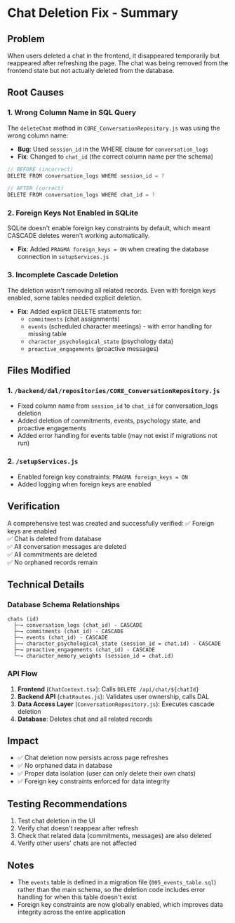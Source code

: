 # Chat Deletion Fix - Summary

## Problem
When users deleted a chat in the frontend, it disappeared temporarily but reappeared after refreshing the page. The chat was being removed from the frontend state but not actually deleted from the database.

## Root Causes

### 1. **Wrong Column Name in SQL Query**
The `deleteChat` method in `CORE_ConversationRepository.js` was using the wrong column name:
- **Bug**: Used `session_id` in the WHERE clause for `conversation_logs`
- **Fix**: Changed to `chat_id` (the correct column name per the schema)

```javascript
// BEFORE (incorrect)
DELETE FROM conversation_logs WHERE session_id = ?

// AFTER (correct)
DELETE FROM conversation_logs WHERE chat_id = ?
```

### 2. **Foreign Keys Not Enabled in SQLite**
SQLite doesn't enable foreign key constraints by default, which meant CASCADE deletes weren't working automatically.

- **Fix**: Added `PRAGMA foreign_keys = ON` when creating the database connection in `setupServices.js`

### 3. **Incomplete Cascade Deletion**
The deletion wasn't removing all related records. Even with foreign keys enabled, some tables needed explicit deletion.

- **Fix**: Added explicit DELETE statements for:
  - `commitments` (chat assignments)
  - `events` (scheduled character meetings) - with error handling for missing table
  - `character_psychological_state` (psychology data)
  - `proactive_engagements` (proactive messages)

## Files Modified

### 1. `/backend/dal/repositories/CORE_ConversationRepository.js`
- Fixed column name from `session_id` to `chat_id` for conversation_logs deletion
- Added deletion of commitments, events, psychology state, and proactive engagements
- Added error handling for events table (may not exist if migrations not run)

### 2. `/setupServices.js`
- Enabled foreign key constraints: `PRAGMA foreign_keys = ON`
- Added logging when foreign keys are enabled

## Verification
A comprehensive test was created and successfully verified:
✅ Foreign keys are enabled  
✅ Chat is deleted from database  
✅ All conversation messages are deleted  
✅ All commitments are deleted  
✅ No orphaned records remain  

## Technical Details

### Database Schema Relationships
```
chats (id)
  ├─→ conversation_logs (chat_id) - CASCADE
  ├─→ commitments (chat_id) - CASCADE
  ├─→ events (chat_id) - CASCADE
  ├─→ character_psychological_state (session_id = chat.id) - CASCADE
  ├─→ proactive_engagements (chat_id) - CASCADE
  └─→ character_memory_weights (session_id = chat.id)
```

### API Flow
1. **Frontend** (`ChatContext.tsx`): Calls `DELETE /api/chat/${chatId}`
2. **Backend API** (`chatRoutes.js`): Validates user ownership, calls DAL
3. **Data Access Layer** (`ConversationRepository.js`): Executes cascade deletion
4. **Database**: Deletes chat and all related records

## Impact
- ✅ Chat deletion now persists across page refreshes
- ✅ No orphaned data in database
- ✅ Proper data isolation (user can only delete their own chats)
- ✅ Foreign key constraints enforced for data integrity

## Testing Recommendations
1. Test chat deletion in the UI
2. Verify chat doesn't reappear after refresh
3. Check that related data (commitments, messages) are also deleted
4. Verify other users' chats are not affected

## Notes
- The `events` table is defined in a migration file (`005_events_table.sql`) rather than the main schema, so the deletion code includes error handling for when this table doesn't exist
- Foreign key constraints are now globally enabled, which improves data integrity across the entire application


